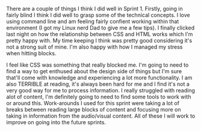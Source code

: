 There are a couple of things I think I did well in Sprint 1. Firstly, going in fairly blind I think I did well to grasp some of the technical concepts. I love using command line and am feeling fairly confient working within that environment (I got my Linux nerd Dad to give me a few tips). I finally clicked last night on how the relationship between CSS and HTML works which I'm pretty happy with. My time keeping I think was pretty good considering it's not a strong suit of mine. I'm also happy with how I managed my stress when hitting blocks.

I feel like CSS was something that really blocked me. I'm going to need to find a way to get enthused about the design side of things but I'm sure that'll come with knowledge and experiencing a lot more functionality. I am also TERRIBLE at reading, it's always been hard for me and I find it's not a very good way for me to process information. I really struggled with reading alot of content, I'm definitely going to need to find some tools to work with or around this. Work-arounds I used for this sprint were taking a lot of breaks between reading large blocks of content and  focusing more on taking in information from the audio/visual content. All of these I will work to improve on going into the future sprints.